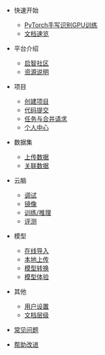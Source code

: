 <!-- docs/_sidebar.md -->

- 快速开始
    - [PyTorch手写识别GPU训练](quickstart/quickstartGPU.md)
    - [文档速览](quickstart/quickmenu.md)

- 平台介绍
    - [启智社区](intro/intro.md)
    - [资源说明](intro/resources.md)

- 项目
    - [创建项目](repo/create.md)
    - [代码提交](repo/code.md)
    - [任务与合并请求](repo/pr.md)
    - [个人中心](repo/center.md)

- 数据集
    - [上传数据](dataset/upload.md)
    - [关联数据](dataset/link.md)

- 云脑
    - [调试](cloudbrain/debug.md)
    - [镜像](/cloudbrain/mirror.md)
    - [训练/推理](/cloudbrain/train.md)
    - [评测](/cloudbrain/eval.md)

- 模型
    - [在线导入](/model/import.md)
    - [本地上传](/model/upload.md)
    - [模型转换](/model/convert.md)
    - [模型体验](/model/space.md)

- 其他
    - [用户设置](/others/user.md)
    - [文档层级](/others/hierarchy.md)

- [常见问题](FAQ.md)
- [帮助改进](helper.md)